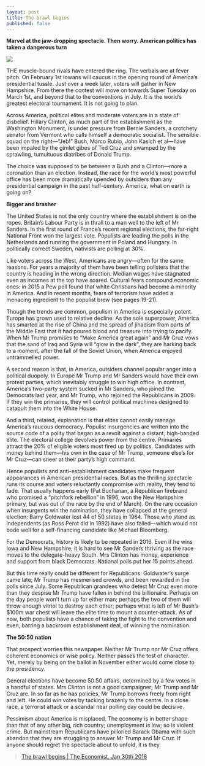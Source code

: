 ```yaml
---
layout: post
title: The brawl begins
published: false
---
```

__Marvel at the jaw-dropping spectacle. Then worry. American politics has taken a dangerous turn__

![](http://cdn.static-economist.com/sites/default/files/imagecache/full-width/images/print-edition/20160130_LDD001_0.jpg)

THE muscle-bound rivals have entered the ring. The verbals are at fever pitch. On February 1st Iowans will caucus in the opening 
round of America’s presidential tussle. Just over a week later, voters will gather in New Hampshire. From there the contest will 
move on towards Super Tuesday on March 1st, and beyond that to the conventions in July. It is the world’s greatest electoral 
tournament. It is not going to plan.

Across America, political elites and moderate voters are in a state of disbelief. Hillary Clinton, as much part of the establishment 
as the Washington Monument, is under pressure from Bernie Sanders, a crotchety senator from Vermont who calls himself a democratic 
socialist. The sensible squad on the right—“Jeb!” Bush, Marco Rubio, John Kasich et al—have been impaled by the gimlet gibes of Ted 
Cruz and swamped by the sprawling, tumultuous diatribes of Donald Trump.

The choice was supposed to be between a Bush and a Clinton—more a coronation than an election. Instead, the race for the world’s 
most powerful office has been more dramatically upended by outsiders than any presidential campaign in the past half-century. America, 
what on earth is going on?

__Bigger and brasher__

The United States is not the only country where the establishment is on the ropes. Britain’s Labour Party is in thrall to a man 
well to the left of Mr Sanders. In the first round of France’s recent regional elections, the far-right National Front won the 
largest vote. Populists are leading the polls in the Netherlands and running the government in Poland and Hungary. In politically 
correct Sweden, nativists are polling at 30%.

Like voters across the West, Americans are angry—often for the same reasons. For years a majority of them have been telling pollsters 
that the country is heading in the wrong direction. Median wages have stagnated even as incomes at the top have soared. Cultural 
fears compound economic ones: in 2015 a Pew poll found that white Christians had become a minority in America. And in recent months, 
fears of terrorism have added a menacing ingredient to the populist brew (see pages 19-21).

Though the trends are common, populism in America is especially potent. Europe has grown used to relative decline. As the sole 
superpower, America has smarted at the rise of China and the spread of jihadism from parts of the Middle East that it had poured 
blood and treasure into trying to pacify. When Mr Trump promises to “Make America great again” and Mr Cruz vows that the sand of 
Iraq and Syria will “glow in the dark”, they are harking back to a moment, after the fall of the Soviet Union, when America enjoyed 
untrammelled power.

A second reason is that, in America, outsiders channel popular anger into a political duopoly. In Europe Mr Trump and Mr Sanders 
would have their own protest parties, which inevitably struggle to win high office. In contrast, America’s two-party system sucked 
in Mr Sanders, who joined the Democrats last year, and Mr Trump, who rejoined the Republicans in 2009. If they win the primaries, 
they will control political machines designed to catapult them into the White House.

And a third, related, explanation is that elites cannot easily manage America’s raucous democracy. Populist insurgencies are written 
into the source code of a polity that began as a revolt against a distant, high-handed elite. The electoral college devolves power 
from the centre. Primaries attract the 20% of eligible voters most fired up by politics. Candidates with money behind them—his own 
in the case of Mr Trump, someone else’s for Mr Cruz—can sneer at their party’s high command.

Hence populists and anti-establishment candidates make frequent appearances in American presidential races. But as the thrilling 
spectacle runs its course and voters reluctantly compromise with reality, they tend to fade. That usually happens early (Pat 
Buchanan, a Republican firebrand who promised a “pitchfork rebellion” in 1996, won the New Hampshire primary, but was out of the 
race by the end of March). On the rare occasion when insurgents win the nomination, they have collapsed at the general election: 
Barry Goldwater lost 44 of 50 states in 1964. Those who stand as independents (as Ross Perot did in 1992) have also failed—which 
would not bode well for a self-financing candidate like Michael Bloomberg.

For the Democrats, history is likely to be repeated in 2016. Even if he wins Iowa and New Hampshire, it is hard to see Mr Sanders 
thriving as the race moves to the delegate-heavy South. Mrs Clinton has money, experience and support from black Democrats. National 
polls put her 15 points ahead.

But this time really could be different for Republicans. Goldwater’s surge came late; Mr Trump has mesmerised crowds, and been 
rewarded in the polls since July. Some Republican grandees who detest Mr Cruz even more than they despise Mr Trump have fallen in 
behind the billionaire. Perhaps on the day people won’t turn up for either man; perhaps the two of them will throw enough vitriol 
to destroy each other; perhaps what is left of Mr Bush’s $100m war chest will leave the elite time to mount a counter-attack. As of 
now, both populists have a chance of taking the fight to the convention and even, barring a backroom establishment deal, of winning 
the nomination.

__The 50:50 nation__

That prospect worries this newspaper. Neither Mr Trump nor Mr Cruz offers coherent economics or wise policy. Neither passes the 
test of character. Yet, merely by being on the ballot in November either would come close to the presidency.

General elections have become 50:50 affairs, determined by a few votes in a handful of states. Mrs Clinton is not a good campaigner; 
Mr Trump and Mr Cruz are. In so far as he has policies, Mr Trump borrows freely from right and left. He could win votes by tacking 
brazenly to the centre. In a close race, a terrorist attack or a scandal near polling day could be decisive.

Pessimism about America is misplaced. The economy is in better shape than that of any other big, rich country; unemployment is low; 
so is violent crime. But mainstream Republicans have pilloried Barack Obama with such abandon that they are struggling to answer Mr 
Trump and Mr Cruz. If anyone should regret the spectacle about to unfold, it is they.

> [The brawl begins \| The Economist, Jan 30th 2016](http://www.economist.com/news/leaders/21689543-marvel-jaw-dropping-spectacle-then-worry-american-politics-has-taken-dangerous)
